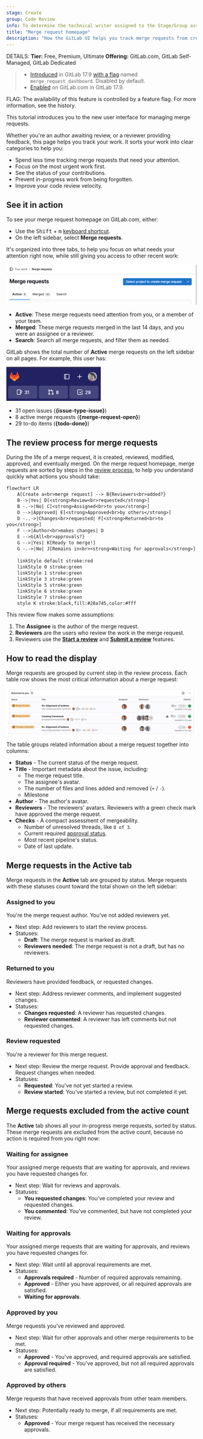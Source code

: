 ```yaml
---
stage: Create
group: Code Review
info: To determine the technical writer assigned to the Stage/Group associated with this page, see https://handbook.gitlab.com/handbook/product/ux/technical-writing/#assignments
title: "Merge request homepage"
description: "How the GitLab UI helps you track merge requests from creation to merging."
---
```


DETAILS:
**Tier:** Free, Premium, Ultimate
**Offering:** GitLab.com, GitLab Self-Managed, GitLab Dedicated

> - [Introduced](https://gitlab.com/groups/gitlab-org/-/epics/13448) in GitLab 17.9 [with a flag](../../administration/feature_flags.md) named `merge_request_dashboard`. Disabled by default.
> - [Enabled](https://gitlab.com/gitlab-org/gitlab/-/issues/480854) on GitLab.com in GitLab 17.9.

FLAG:
The availability of this feature is controlled by a feature flag.
For more information, see the history.

This tutorial introduces you to the new user interface for managing merge requests.

Whether you're an author awaiting review, or a reviewer providing feedback, this page
helps you track your work. It sorts your work into clear categories to help you:

- Spend less time tracking merge requests that need your attention.
- Focus on the most urgent work first.
- See the status of your contributions.
- Prevent in-progress work from being forgotten.
- Improve your code review velocity.

## See it in action

To see your merge request homepage on GitLab.com, either:

- Use the <kbd>Shift</kbd> + <kbd>m</kbd> [keyboard shortcut](../../user/shortcuts.md).
- On the left sidebar, select **Merge requests**.

It's organized into three tabs, to help you focus on what needs your attention right now, while
still giving you access to other recent work:

![The three homepage tabs are shown at the top of the screen.](img/homepage_tabs_v17_9.png)

- **Active**: These merge requests need attention from you, or a member of your team.
- **Merged**: These merge requests merged in the last 14 days, and you were an assignee or a reviewer.
- **Search**: Search all merge requests, and filter them as needed.

GitLab shows the total number of **Active** merge requests on the left sidebar on all pages. For example, this user has:

![The top left area of the ](img/homepage_totals_v17_9.png)

- 31 open issues (**{issue-type-issue}**)
- 8 active merge requests (**{merge-request-open}**)
- 29 to-do items (**{todo-done}**)

## The review process for merge requests

During the life of a merge request, it is created, reviewed, modified, approved, and eventually merged.
On the merge request homepage, merge requests are sorted by steps in the [review process](../../user/project/merge_requests/reviews/_index.md),
to help you understand quickly what actions you should take:

```mermaid
flowchart LR
    A[Create a<br>merge request] --> B{Reviewers<br>added?}
    B-->|Yes| D[<strong>Review<br>requested</strong>]
    B -.->|No| C[<strong>Assigned<br>to you</strong>]
    D -->|Approved| E[<strong>Approved<br>by others</strong>]
    D -..->|Changes<br>requested| F[<strong>Returned<br>to you</strong>]
    F -->|Author<br>makes changes| D
    E -->G{All<br>approvals?}
    G -->|Yes| K[Ready to merge!]
    G -.->|No| J[Remains in<br><strong>Waiting for approvals</strong>]

    linkStyle default stroke:red
    linkStyle 0 stroke:green
    linkStyle 1 stroke:green
    linkStyle 3 stroke:green
    linkStyle 5 stroke:green
    linkStyle 6 stroke:green
    linkStyle 7 stroke:green
    style K stroke:black,fill:#28a745,color:#fff
```

This review flow makes some assumptions:

1. The **Assignee** is the author of the merge request.
1. **Reviewers** are the users who review the work in the merge request.
1. Reviewers use the [**Start a review**](../../user/project/merge_requests/reviews/_index.md#start-a-review) and
   [**Submit a review**](../../user/project/merge_requests/reviews/_index.md#submit-a-review) features.

## How to read the display

Merge requests are grouped by current step in the review process. Each table row shows the most critical
information about a merge request:

![The 'Returned to you' section of the Active tab, showing a table with information about three merge requests.](img/homepage_rows_v17_9.png)

The table groups related information about a merge request together into columns:

- **Status** - The current status of the merge request.
- **Title** - Important metadata about the issue, including:
  - The merge request title.
  - The assignee's avatar.
  - The number of files and lines added and removed (`+` / `-`).
  - Milestone
- **Author** - The author's avatar.
- **Reviewers** - The reviewers' avatars. Reviewers with a green check mark have approved the merge request.
- **Checks** - A compact assessment of mergeability.
  - Number of unresolved threads, like `0 of 3`.
  - Current required [approval status](../../user/project/merge_requests/approvals/_index.md#in-the-list-of-merge-requests).
  - Most recent pipeline's status.
  - Date of last update.

## Merge requests in the Active tab

Merge requests in the **Active** tab are grouped by status. Merge requests with these statuses count
toward the total shown on the left sidebar:

### Assigned to you

You're the merge request author. You've not added reviewers yet.

- Next step: Add reviewers to start the review process.
- Statuses:
  - **Draft**: The merge request is marked as draft.
  - **Reviewers needed**: The merge request is not a draft, but has no reviewers.

### Returned to you

Reviewers have provided feedback, or requested changes.

- Next step: Address reviewer comments, and implement suggested changes.
- Statuses:
  - **Changes requested**: A reviewer has requested changes.
  - **Reviewer commented**: A reviewer has left comments but not requested changes.

### Review requested

You're a reviewer for this merge request.

- Next step: Review the merge request. Provide approval and feedback. Request changes when needed.
- Statuses:
  - **Requested**: You've not yet started a review.
  - **Review started**: You've started a review, but not completed it yet.

## Merge requests excluded from the active count

The **Active** tab shows all your in-progress merge requests, sorted by status.
These merge requests are excluded from the active count, because no action is required from you right now:

### Waiting for assignee

Your assigned merge requests that are waiting for approvals, and reviews you have requested changes for.

- Next step: Wait for reviews and approvals.
- Statuses:
  - **You requested changes**: You've completed your review and requested changes.
  - **You commented**: You've commented, but have not completed your review.

### Waiting for approvals

Your assigned merge requests that are waiting for approvals, and reviews you have requested changes for.

- Next step: Wait until all approval requirements are met.
- Statuses:
  - **Approvals required** - Number of required approvals remaining.
  - **Approved** - Either you have approved, or all required approvals are satisfied.
  - **Waiting for approvals**.

### Approved by you

Merge requests you've reviewed and approved.

- Next step: Wait for other approvals and other merge requirements to be met.
- Statuses:
  - **Approved** - You've approved, and required approvals are satisfied.
  - **Approval required** - You've approved, but not all required approvals are satisfied.

### Approved by others

Merge requests that have received approvals from other team members.

- Next step: Potentially ready to merge, if all requirements are met.
- Statuses:
  - **Approved** - Your merge request has received the necessary approvals.
